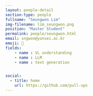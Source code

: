 ```yaml
---
layout: people-detail
section-type: people
fullname: "Seungwon Lim"
img-filename: lim_seungwon.png
position: "Master Student"
permalink: people/seungwon.html
email: sngwon@yonsei.ac.kr
emoji: 🤗
fields:
    - name : VL understanding
    - name : LLM
    - name : text generation


social:
  - title: home
    url: https://github.com/pull-ups
---
```

